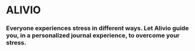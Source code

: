 # ALIVIO

### Everyone experiences stress in different ways. Let Alivio guide you, in a personalized journal experience, to overcome your stress.
